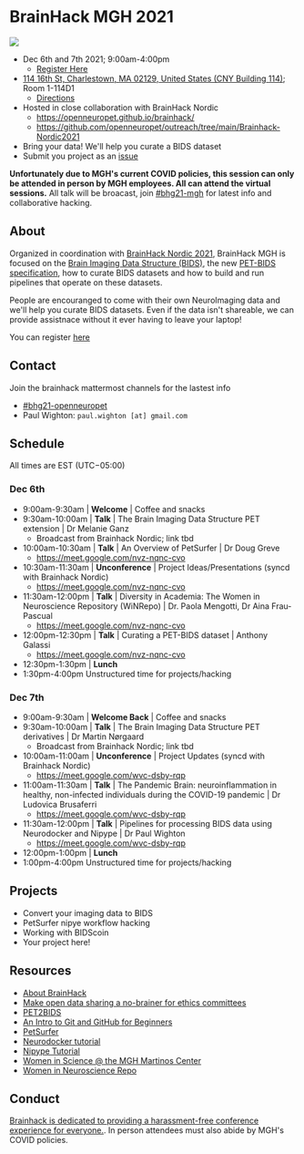 # BrainHack MGH 2021

<img src="https://github.com/openneuropet/outreach/blob/main/Brainhack-MGH2021/brainhack-boston2021.png">

- Dec 6th and 7th 2021; 9:00am-4:00pm
  - [Register Here](https://forms.gle/M9QMk2dtguJLmFJB7)
- [114 16th St, Charlestown, MA 02129, United States (CNY Building 114)](https://goo.gl/maps/kXXiPn71EdLgpxGA7); Room 1-114D1
  - [Directions](https://connect.vassar.edu/s/1654/images/gid2/editor_documents/classes/1969/1969drivingdirections.pdf?gid=2&pgid=61&sessionid=bedb33da-3371-4464-bcdd-002a53ea53ca&cc=1)
- Hosted in close collaboration with BrainHack Nordic
  - https://openneuropet.github.io/brainhack/
  - https://github.com/openneuropet/outreach/tree/main/Brainhack-Nordic2021
- Bring your data! We'll help you curate a BIDS dataset
- Submit you project as an [issue](https://github.com/openneuropet/outreach/issues/new/choose)

**Unfortunately due to MGH's current COVID policies, this session can only be attended in person by MGH employees.  All can attend the virtual sessions.**  All talk will be broacast, join [#bhg21-mgh](https://mattermost.brainhack.org/brainhack/channels/bhg21-mgh) for latest info and collaborative hacking. 

## About

Organized in coordination with [BrainHack Nordic 2021](https://github.com/openneuropet/outreach/tree/main/Brainhack-Nordic2021), BrainHack MGH is focused on the [Brain Imaging Data Structure (BIDS)](https://bids.neuroimaging.io/), the new [PET-BIDS specification](https://bids-specification.readthedocs.io/en/bep-009/04-modality-specific-files/09-positron-emission-tomography.html), how to curate BIDS datasets and how to build and run pipelines that operate on these datasets.

People are encouranged to come with their own NeuroImaging data and we'll help you curate BIDS datasets.  Even if the data isn't shareable, we can provide assistnace without it ever having to leave your laptop!

You can register [here](https://forms.gle/M9QMk2dtguJLmFJB7)

## Contact

Join the brainhack mattermost channels for the lastest info
- [#bhg21-openneuropet](https://mattermost.brainhack.org/brainhack/channels/bhg21-openneuropet)  
- Paul Wighton: `paul.wighton [at] gmail.com` 

## Schedule

All times are EST (UTC−05:00)

### Dec 6th

- 9:00am-9:30am | **Welcome** | Coffee and snacks
- 9:30am-10:00am | **Talk** | The Brain Imaging Data Structure PET extension | Dr Melanie Ganz
  - Broadcast from Brainhack Nordic; link tbd
- 10:00am-10:30am | **Talk** | An Overview of PetSurfer | Dr Doug Greve
  - https://meet.google.com/nvz-nqnc-cvo
- 10:30am-11:30am | **Unconference** | Project Ideas/Presentations (syncd with Brainhack Nordic)
  - https://meet.google.com/nvz-nqnc-cvo
- 11:30am-12:00pm | **Talk** | Diversity in Academia: The Women in Neuroscience Repository (WiNRepo) | Dr. Paola Mengotti, Dr Aina Frau-Pascual
  - https://meet.google.com/nvz-nqnc-cvo
- 12:00pm-12:30pm | **Talk** | Curating a PET-BIDS dataset | Anthony Galassi
  - https://meet.google.com/nvz-nqnc-cvo
- 12:30pm-1:30pm | **Lunch**
- 1:30pm-4:00pm Unstructured time for projects/hacking
 
### Dec 7th

- 9:00am-9:30am | **Welcome Back** | Coffee and snacks
- 9:30am-10:00am | **Talk** | The Brain Imaging Data Structure PET derivatives | Dr Martin Nørgaard
  - Broadcast from Brainhack Nordic; link tbd
- 10:00am-11:00am | **Unconference** | Project Updates (syncd with Brainhack Nordic)
  - https://meet.google.com/wvc-dsby-rqp
- 11:00am-11:30am | **Talk** | The Pandemic Brain: neuroinflammation in healthy, non-infected
individuals during the COVID-19 pandemic | Dr Ludovica Brusaferri
  - https://meet.google.com/wvc-dsby-rqp
- 11:30am-12:00pm | **Talk** | Pipelines for processing BIDS data using Neurodocker and Nipype | Dr Paul Wighton
  - https://meet.google.com/wvc-dsby-rqp
- 12:00pm-1:00pm | **Lunch**
- 1:00pm-4:00pm Unstructured time for projects/hacking

## Projects

- Convert your imaging data to BIDS
- PetSurfer nipye workflow hacking
- Working with BIDScoin
- Your project here!

## Resources

- [About BrainHack](https://brainhack.org/about.html)
- [Make open data sharing a no-brainer for ethics committees](https://open-brain-consent.readthedocs.io/en/stable/)
- [PET2BIDS](https://github.com/openneuropet/PET2BIDS)
- [An Intro to Git and GitHub for Beginners](https://product.hubspot.com/blog/git-and-github-tutorial-for-beginners)
- [PetSurfer](https://surfer.nmr.mgh.harvard.edu/fswiki/PetSurfer)
- [Neurodocker tutorial](https://miykael.github.io/nipype_tutorial/notebooks/introduction_neurodocker.html)
- [Nipype Tutorial](https://miykael.github.io/nipype_tutorial/)
- [Women in Science @ the MGH Martinos Center](https://wis.martinos.org/)
- [Women in Neuroscience Repo](https://www.winrepo.org/)

## Conduct

[Brainhack is dedicated to providing a harassment-free conference experience for everyone.](https://brainhack.org/code-of-conduct.html).  In person attendees must also abide by MGH's COVID policies.
